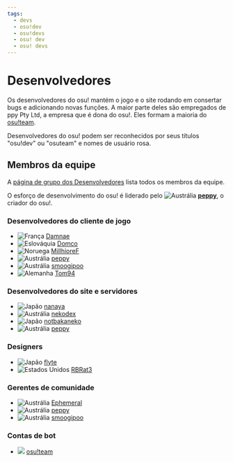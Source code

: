 ```yaml
---
tags:
  - devs
  - osu!dev
  - osu!devs
  - osu! dev
  - osu! devs
---
```


# Desenvolvedores

Os desenvolvedores do osu! mantém o jogo e o site rodando em consertar bugs e adicionando novas funções. A maior parte deles são empregados de ppy Pty Ltd, a empresa que é dona do osu!. Eles formam a maioria do [osu!team](/wiki/People/The_Team).

Desenvolvedores do osu! podem ser reconhecidos por seus títulos "osu!dev" ou "osuteam" e nomes de usuário rosa.

## Membros da equipe

A [página de grupo dos Desenvolvedores](https://osu.ppy.sh/groups/11) lista todos os membros da equipe.

O esforço de desenvolvimento do osu! é liderado pelo ![][flag_AU] **[peppy](https://osu.ppy.sh/users/2)**, o criador do osu!.

### Desenvolvedores do cliente de jogo

- ![][flag_FR] [Damnae](https://osu.ppy.sh/users/989377)
- ![][flag_SK] [Domco](https://osu.ppy.sh/users/3562660)
- ![][flag_NO] [MillhioreF](https://osu.ppy.sh/users/941094)
- ![][flag_AU] [peppy](https://osu.ppy.sh/users/2)
- ![][flag_AU] [smoogipoo](https://osu.ppy.sh/users/1040328)
- ![][flag_DE] [Tom94](https://osu.ppy.sh/users/1857058)

### Desenvolvedores do site e servidores

- ![][flag_JP] [nanaya](https://osu.ppy.sh/users/2387883)
- ![][flag_AU] [nekodex](https://osu.ppy.sh/users/102)
- ![][flag_JP] [notbakaneko](https://osu.ppy.sh/users/10751776)
- ![][flag_AU] [peppy](https://osu.ppy.sh/users/2)

### Designers

- ![][flag_JP] [flyte](https://osu.ppy.sh/users/3103765)
- ![][flag_US] [RBRat3](https://osu.ppy.sh/users/307202)

### Gerentes de comunidade

- ![][flag_AU] [Ephemeral](https://osu.ppy.sh/users/102335)
- ![][flag_AU] [peppy](https://osu.ppy.sh/users/2)
- ![][flag_AU] [smoogipoo](https://osu.ppy.sh/users/1040328)

### Contas de bot

- ![][flag___] [osu!team](https://osu.ppy.sh/users/4341397)

[flag_AU]: /wiki/shared/flag/AU.gif "Austrália"
[flag_DE]: /wiki/shared/flag/DE.gif "Alemanha"
[flag_FR]: /wiki/shared/flag/FR.gif "França"
[flag_JP]: /wiki/shared/flag/JP.gif "Japão"
[flag_NO]: /wiki/shared/flag/NO.gif "Noruega"
[flag_SK]: /wiki/shared/flag/SK.gif "Eslováquia"
[flag_US]: /wiki/shared/flag/US.gif "Estados Unidos"
[flag___]: /wiki/shared/flag/__.gif
